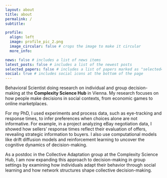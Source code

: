 ```yaml
---
layout: about
title: about
permalink: /
subtitle: 

profile:
  align: left
  image: profile_pic_2.png
  image_circular: false # crops the image to make it circular
  more_info: 

news: false # includes a list of news items
latest_posts: false # includes a list of the newest posts
selected_papers: false # includes a list of papers marked as "selected={true}"
social: true # includes social icons at the bottom of the page
---
```


Behavioral Scientist doing research on individual and group decision-making at the **Complexity Science Hub** in Vienna. My research focuses on how people make decisions in social contexts, from economic games to online marketplaces. 

For my PhD, I used experiments and process data, such as eye-tracking and response times, to infer preferences when choices alone are not informative. For example, in a project analyzing eBay negotiation data, I showed how sellers’ response times reflect their evaluation of offers, revealing strategic information to buyers. I also use computational models like drift diffusion models and reinforcement learning to uncover the cognitive dynamics of decision-making. 

As a postdoc in the Collective Adaptation group at the Complexity Science Hub, I am now expanding this approach to decision-making in group settings by examining how individuals adapt their behavior through social learning and how network structures shape collective decision-making.